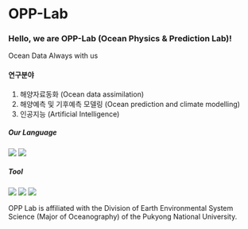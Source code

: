 # OPP-Lab

### Hello, we are OPP-Lab (Ocean Physics & Prediction Lab)!

Ocean Data Always with us



#### 연구분야 

1. 해양자료동화 (Ocean data assimilation)
2. 해양예측 및 기후예측 모델링 (Ocean prediction and climate modelling)
3. 인공지능 (Artificial Intelligence)












##### Our Language
<img src="https://img.shields.io/badge/Python-FFCA28?style=flat-square&logo=Python&logoColor=white"/>  <img src="https://img.shields.io/badge/Fortran-3DDC84?style=flat-square&logo=Fortran&logoColor=black"/>


##### Tool
<img src="https://img.shields.io/badge/Anaconda-brightbreen?style=flat-square&logo=Anaconda&logoColor=white"/> <img src="https://img.shields.io/badge/Ubuntu-orange?style=flat-square&logo=Ubuntu&logoColor=white"/> <img src="https://img.shields.io/badge/VisualStudioCode-blueviolet?style=flat-square&logo=VisualStudioCode&logoColor=white"/>



OPP Lab is affiliated with the Division of Earth Environmental System Science (Major of Oceanography) of the Pukyong National University.

